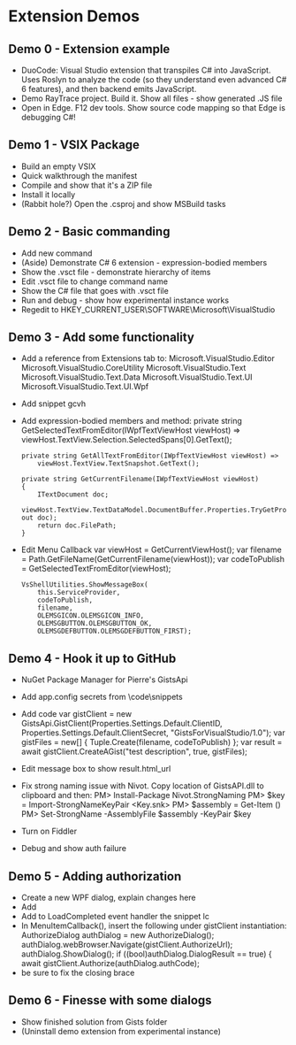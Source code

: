 # Extension Demos

## Demo 0 - Extension example
 - DuoCode: Visual Studio extension that transpiles C# into JavaScript. Uses Roslyn to analyze the code (so they understand even advanced C# 6 features), and then backend emits JavaScript. 
 - Demo RayTrace project. Build it. Show all files - show generated .JS file
 - Open in Edge. F12 dev tools. Show source code mapping so that Edge is debugging C#!

## Demo 1 - VSIX Package
 - Build an empty VSIX
 - Quick walkthrough the manifest
 - Compile and show that it's a ZIP file
 - Install it locally
 - (Rabbit hole?) Open the .csproj and show MSBuild tasks

## Demo 2 - Basic commanding
 - Add new command
 - (Aside) Demonstrate C# 6 extension - expression-bodied members
 - Show the .vsct file - demonstrate hierarchy of items
 - Edit .vsct file to change command name
 - Show the C# file that goes with .vsct file
 - Run and debug - show how experimental instance works
 - Regedit to HKEY_CURRENT_USER\SOFTWARE\Microsoft\VisualStudio

## Demo 3 - Add some functionality
 - Add a reference from Extensions tab to:
       Microsoft.VisualStudio.Editor
       Microsoft.VisualStudio.CoreUtility
       Microsoft.VisualStudio.Text
       Microsoft.VisualStudio.Text.Data
       Microsoft.VisualStudio.Text.UI
       Microsoft.VisualStudio.Text.UI.Wpf 
 - Add snippet gcvh

 - Add expression-bodied members and method:
       private string GetSelectedTextFromEditor(IWpfTextViewHost viewHost) => 
           viewHost.TextView.Selection.SelectedSpans[0].GetText();
      
       private string GetAllTextFromEditor(IWpfTextViewHost viewHost) =>
           viewHost.TextView.TextSnapshot.GetText();
      
       private string GetCurrentFilename(IWpfTextViewHost viewHost)
       {
           ITextDocument doc;
           viewHost.TextView.TextDataModel.DocumentBuffer.Properties.TryGetProperty(typeof(ITextDocument), out doc);
           return doc.FilePath;
       }

 - Edit Menu Callback
       var viewHost = GetCurrentViewHost();
       var filename = Path.GetFileName(GetCurrentFilename(viewHost));
       var codeToPublish = GetSelectedTextFromEditor(viewHost);
      
       VsShellUtilities.ShowMessageBox(
           this.ServiceProvider,
           codeToPublish,
           filename,
           OLEMSGICON.OLEMSGICON_INFO,
           OLEMSGBUTTON.OLEMSGBUTTON_OK,
           OLEMSGDEFBUTTON.OLEMSGDEFBUTTON_FIRST);

## Demo 4 - Hook it up to GitHub
 - NuGet Package Manager for Pierre's GistsApi
 - Add app.config secrets from \code\snippets
 - Add code
       var gistClient = new GistsApi.GistClient(Properties.Settings.Default.ClientID,
           Properties.Settings.Default.ClientSecret, "GistsForVisualStudio/1.0");
       var gistFiles = new[] { Tuple.Create(filename, codeToPublish) };
       var result = await gistClient.CreateAGist("test description", true, gistFiles);

 - Edit message box to show result.html_url
 - Fix strong naming issue with Nivot. 
   Copy location of GistsAPI.dll to clipboard and then:
       PM> Install-Package Nivot.StrongNaming
       PM> $key = Import-StrongNameKeyPair <Key.snk>
       PM> $assembly = Get-Item (<DLL Location>)
       PM> Set-StrongName -AssemblyFile $assembly -KeyPair $key
 - Turn on Fiddler
 - Debug and show auth failure

## Demo 5 - Adding authorization
 - Create a new WPF dialog, explain changes here
 - Add 
       <WebBrowser x:Name="webBrowser" LoadCompleted="webBrowser_LoadCompleted" />
 - Add to LoadCompleted event handler the snippet lc
 - In MenuItemCallback(), insert the following under gistClient instantiation:
       AuthorizeDialog authDialog = new AuthorizeDialog();
       authDialog.webBrowser.Navigate(gistClient.AuthorizeUrl);
       authDialog.ShowDialog();
       if ((bool)authDialog.DialogResult == true)
       {
           await gistClient.Authorize(authDialog.authCode);
 - be sure to fix the closing brace

## Demo 6 - Finesse with some dialogs
 - Show finished solution from Gists folder
 - (Uninstall demo extension from experimental instance)
